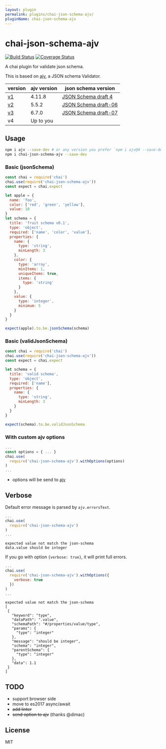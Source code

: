 ```yaml
---
layout: plugin
permalink: plugins/chai-json-schema-ajv/
pluginName: chai-json-schema-ajv
---
```


# chai-json-schema-ajv

[![Build Status](https://travis-ci.org/up9cloud/chai-json-schema-ajv.svg?branch=master)](https://travis-ci.org/up9cloud/chai-json-schema-ajv)
[![Coverage Status](https://coveralls.io/repos/github/up9cloud/chai-json-schema-ajv/badge.svg?branch=master)](https://coveralls.io/github/up9cloud/chai-json-schema-ajv?branch=master)

A chai plugin for validate json schema.

This is based on [ajv](https://github.com/epoberezkin/ajv), a JSON schema Validator.

|version|ajv version|json schema version|
|---|---|---|
|[v1](https://github.com/up9cloud/chai-json-schema-ajv/tree/v1)|4.11.8|[JSON Schema draft 4](http://json-schema.org/)|
|[v2](https://github.com/up9cloud/chai-json-schema-ajv/tree/v2)|5.5.2|[JSON Schema draft-06](https://trac.tools.ietf.org/html/draft-wright-json-schema-validation-01)|
|[v3](https://github.com/up9cloud/chai-json-schema-ajv/tree/v3)|6.7.0|[JSON Schema draft-07](http://json-schema.org/latest/json-schema-validation.html)|
|v4|Up to you||

## Usage

```sh
npm i ajv --save-dev # or any version you prefer `npm i ajv@4 --save-dev`
npm i chai-json-schema-ajv --save-dev
```

### Basic (jsonSchema)

```js
const chai = require('chai')
chai.use(require('chai-json-schema-ajv'))
const expect = chai.expect

let apple = {
  name: 'foo',
  color: ['red', 'green', 'yellow'],
  value: 10
}
let schema = {
  title: 'fruit schema v0.1',
  type: 'object',
  required: ['name', 'color', 'value'],
  properties: {
    name: {
      type: 'string',
      minLength: 3
    },
    color: {
      type: 'array',
      minItems: 1,
      uniqueItems: true,
      items: {
        type: 'string'
      }
    },
    value: {
      type: 'integer',
      minimum: 5
    }
  }
}

expect(apple).to.be.jsonSchema(schema)
```

### Basic (validJsonSchema)

```js
const chai = require('chai')
chai.use(require('chai-json-schema-ajv'))
const expect = chai.expect

let schema = {
  title: 'valid schema',
  type: 'object',
  required: ['name'],
  properties: {
    name: {
      type: 'string',
      minLength: 3
    }
  }
}

expect(schema).to.be.validJsonSchema
```

### With custom ajv options

```js
...
const options = { ... }
chai.use(
  require('chai-json-schema-ajv').withOptions(options)
)
...
```

- options will be send to [ajv](https://github.com/epoberezkin/ajv#options)

## Verbose

Default error message is parsed by `ajv.errorsText`.

```js
...
chai.use(
  require('chai-json-schema-ajv')
)
...
```

```console
expected value not match the json-schema
data.value should be integer
```

If you go with option `{verbose: true}`, it will print full errors.

```js
...
chai.use(
  require('chai-json-schema-ajv').withOptions({
    verbose: true
  })
)
...
```

```console
expected value not match the json-schema
[
 {
   "keyword": "type",
   "dataPath": ".value",
   "schemaPath": "#/properties/value/type",
   "params": {
     "type": "integer"
   },
   "message": "should be integer",
   "schema": "integer",
   "parentSchema": {
     "type": "integer"
   },
   "data": 1.1
 }
]
```

## TODO

- support browser side
- move to es2017 async/await
- ~~add linter~~
- ~~send option to ajv~~ (thanks @dimac)

## License

MIT
